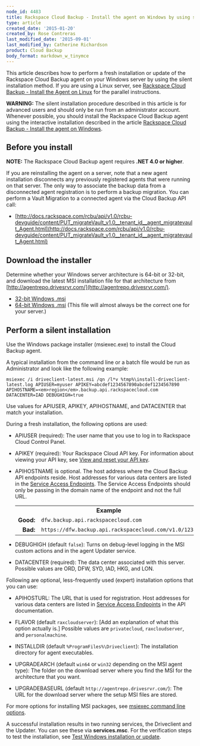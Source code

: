 ```yaml
---
node_id: 4483
title: Rackspace Cloud Backup - Install the agent on Windows by using silent installation
type: article
created_date: '2015-01-20'
created_by: Rose Contreras
last_modified_date: '2015-09-01'
last_modified_by: Catherine Richardson
product: Cloud Backup
body_format: markdown_w_tinymce
---
```


This article describes how to perform a fresh installation or update of the Rackspace Cloud Backup agent on your Windows server by using the silent installation method. If you are using a Linux server, see [Rackspace Cloud Backup - Install the Agent on Linux](/how-to/rackspace-cloud-backup-install-the-agent-on-linux) for the parallel instructions.

**WARNING:** The silent installation procedure described in this article is for advanced users and should only be run from an administrator account. Whenever possible, you should install the Rackspace Cloud Backup agent using the interactive installation described in the article [Rackspace Cloud Backup - Install the agent on Windows](/how-to/rackspace-cloud-backup-install-the-agent-on-windows).

## Before you install

**NOTE:** The Rackspace Cloud Backup agent requires **.NET 4.0 or higher**.

If you are reinstalling the agent on a server, note that a new agent installation disconnects any previously registered agents that were running on that server. The only way to associate the backup data from a disconnected agent registration is to perform a backup migration. You can perform a Vault Migration to a connected agent via the Cloud Backup API call:

- [http://docs.rackspace.com/rcbu/api/v1.0/rcbu-devguide/content/PUT_migrateVault_v1.0__tenant_id__agent_migratevault_Agent.html](http://docs.rackspace.com/rcbu/api/v1.0/rcbu-devguide/content/PUT_migrateVault_v1.0__tenant_id__agent_migratevault_Agent.html)



<h2>Download the installer</h2>

Determine whether your Windows server architecture is 64-bit or 32-bit, and download the latest MSI installation file for that architecture from [http://agentrepo.drivesrvr.com/](http://agentrepo.drivesrvr.com/).


- [32-bit Windows .msi](http://97a6455ef60243cc8c74-57c93634a2c6eae60c16d098c741cf9b.r43.cf1.rackcdn.com/win32/driveclient-latest.msi)
- [64-bit Windows .msi](http://97a6455ef60243cc8c74-57c93634a2c6eae60c16d098c741cf9b.r43.cf1.rackcdn.com/win64/driveclient-latest.msi) (This file will almost always be the correct one for your server.)


## Perform a silent installation

Use the Windows package installer (msiexec.exe) to install the Cloud Backup agent.

A typical installation from the command line or a batch file would be run as Administrator and look like the following example:


    msiexec /i driveclient-latest.msi /qn /l*v %tmp%\install-driveclient-latest.log APIUSER=myuser APIKEY=abcdef1234567890abcdef1234567890 APIHOSTNAME=<em>region</em>.backup.api.rackspacecloud.com DATACENTER=IAD DEBUGHIGH=true

Use values for APIUSER, APIKEY, APIHOSTNAME, and DATACENTER that match your installation.

During a fresh installation, the following options are used:

- APIUSER (required): The user name that you use to log in to Rackspace Cloud Control Panel.

- APIKEY (required): Your Rackspace Cloud API key. For information about viewing your API key, see [View and reset your API key](/how-to/view-and-reset-your-api-key).

- APIHOSTNAME is optional. The host address where the Cloud Backup API endpoints reside. Host addresses for various data centers are listed in the [Service Access Endpoints](http://docs.rackspace.com/rcbu/api/v1.0/rcbu-devguide/content/Service_Access_Endpoints-d1e753.html). The Service Access Endpoints should only be passing in the domain name of the endpoint and not the full URL.

	<table>
		<tr>
			<td colspan="2" align="center"><strong>Example</strong></td>
		</tr>
		<tr>
			<td align="right"><strong>Good:</strong></td>
			<td><code>dfw.backup.api.rackspacecloud.com</code></td>
		</tr>
		<tr>
			<td align="right"><strong>Bad:</strong>
			<td><code>https://dfw.backup.api.rackspacecloud.com/v1.0/1234/</code></td>
		</tr>
	</table>

- DEBUGHIGH (default `false`): Turns on debug-level logging in the MSI custom actions and in the agent Updater service.

- DATACENTER (required): The data center associated with this server. Possible values are ORD, DFW, SYD, IAD, HKG, and LON.


Following are optional, less-frequently used (expert) installation options that you can use:

- APIHOSTURL: The URL that is used for registration. Host addresses for various data centers are listed in [Service Access Endpoints](http://docs.rackspace.com/rcbu/api/v1.0/rcbu-devguide/content/Service_Access_Endpoints-d1e753.html) in the API documentation.

- FLAVOR (default `raxcloudserver`): [Add an explanation of what this option actually is.] Possible values are `privatecloud`, `raxcloudserver`, and `personalmachine`.

- INSTALLDIR (default ``%ProgramFiles%\Driveclient``): The installation directory for agent executables.

- UPGRADEARCH (default `win64` or `win32` depending on the MSI agent type): The folder on the download server where you find the MSI for the architecture that you want.

- UPGRADEBASEURL (default `http://agentrepo.drivesrvr.com/`): The URL for the download server where the setup MSI files are stored.

For more options for installing MSI packages, see [msiexec command line options](http://technet.microsoft.com/en-us/library/cc759262%28v=ws.10%29.aspx).

A successful installation results in two running services, the Driveclient and the Updater. You can see these via **services.msc**. For the verification steps to test the installation, see [Test Windows installation or update](/how-to/rackspace-cloud-backup-install-the-agent-on-windows-by-using-silent-installation).

<p>&nbsp;</p>
